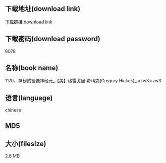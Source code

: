 ## 下载地址(download link)
[下载链接 download link](https://tutu365.netlify.app/?s=1170%E3%80%81%E7%A5%9E%E7%A7%98%E7%9A%84%E9%95%9C%E5%83%8F%E7%A5%9E%E7%BB%8F%E5%85%83_%E3%80%90%E7%BE%8E%E3%80%91%E6%A0%BC%E9%9B%B7%E6%88%88%E9%87%8C%C2%B7%E5%B8%8C%E7%A7%91%E5%85%8B%28Gregory+Hickok%29_.azw3)

## 下载密码(download password)
8078

## 名称(book name)
1170、神秘的镜像神经元_【美】格雷戈里·希科克(Gregory Hickok)_.azw3.azw3

## 语言(language)
chinese

## MD5


## 大小(filesize)
2.6 MB
